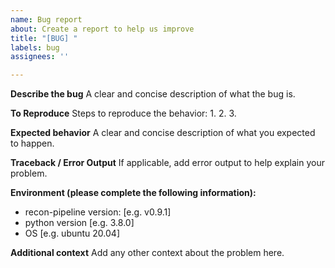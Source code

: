```yaml
---
name: Bug report
about: Create a report to help us improve
title: "[BUG] "
labels: bug
assignees: ''

---
```


**Describe the bug**
A clear and concise description of what the bug is.

**To Reproduce**
Steps to reproduce the behavior:
1.
2.
3.

**Expected behavior**
A clear and concise description of what you expected to happen.

**Traceback / Error Output**
If applicable, add error output to help explain your problem.

**Environment (please complete the following information):**
 - recon-pipeline version: [e.g. v0.9.1]
 - python version [e.g. 3.8.0]
 - OS [e.g. ubuntu 20.04]

**Additional context**
Add any other context about the problem here.
